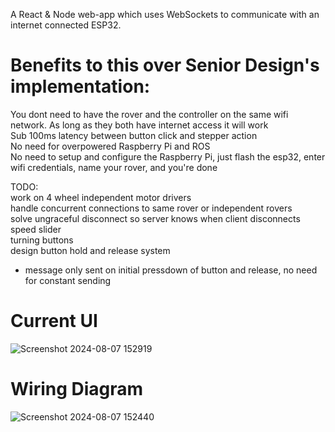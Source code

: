 A React &amp; Node web-app which uses WebSockets to communicate with an internet connected ESP32. <br>

# Benefits to this over Senior Design's implementation:
You dont need to have the rover and the controller on the same wifi network. As long as they both have internet access it will work <br>
Sub 100ms latency between button click and stepper action <br>
No need for overpowered Raspberry Pi and ROS <br>
No need to setup and configure the Raspberry Pi, just flash the esp32, enter wifi credentials, name your rover, and you're done <br>

TODO: <br>
work on 4 wheel independent motor drivers <br>
handle concurrent connections to same rover or independent rovers <br>
solve ungraceful disconnect so server knows when client disconnects <br>
speed slider <br>
turning buttons <br>
design button hold and release system <br>
 - message only sent on initial pressdown of button and release, no need for constant sending <br>

# Current UI
 ![Screenshot 2024-08-07 152919](https://github.com/user-attachments/assets/8a0c63d5-a183-4b93-bc53-5b4104ce17ba)


# Wiring Diagram
![Screenshot 2024-08-07 152440](https://github.com/user-attachments/assets/7f3dbc7d-6eaa-4e81-8bc7-af5b122c754c)
